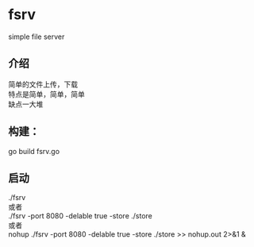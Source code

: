 # fsrv
simple file server

## 介绍
简单的文件上传，下载</br>
特点是简单，简单，简单</br>
缺点一大堆</br>

## 构建：
go build fsrv.go

## 启动
./fsrv</br>
或者</br>
./fsrv -port 8080 -delable true -store ./store</br>
或者</br>
nohup ./fsrv -port 8080 -delable true -store ./store >> nohup.out 2>&1 &</br>
